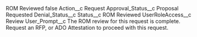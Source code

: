 <?xml version="1.0" encoding="UTF-8"?>
<CustomMetadata xmlns="http://soap.sforce.com/2006/04/metadata" xmlns:xsi="http://www.w3.org/2001/XMLSchema-instance" xmlns:xsd="http://www.w3.org/2001/XMLSchema">
    <label>ROM Reviewed</label>
    <protected>false</protected>
    <values>
        <field>Action__c</field>
        <value xsi:type="xsd:string">Request</value>
    </values>
    <values>
        <field>Approval_Status__c</field>
        <value xsi:type="xsd:string">Proposal Requested</value>
    </values>
    <values>
        <field>Denial_Status__c</field>
        <value xsi:nil="true"/>
    </values>
    <values>
        <field>Status__c</field>
        <value xsi:type="xsd:string">ROM Reviewed</value>
    </values>
    <values>
        <field>UserRoleAccess__c</field>
        <value xsi:type="xsd:string">Review</value>
    </values>
    <values>
        <field>User_Prompt__c</field>
        <value xsi:type="xsd:string">The ROM review for this request is complete.  Request an RFP, or ADO Attestation to proceed with this request.</value>
    </values>
</CustomMetadata>
